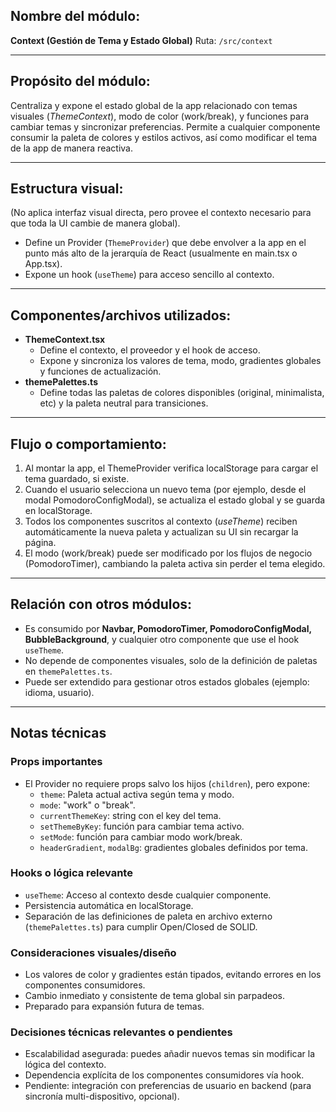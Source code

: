## Nombre del módulo:  
**Context (Gestión de Tema y Estado Global)**
Ruta: `/src/context`

---

## Propósito del módulo:

Centraliza y expone el estado global de la app relacionado con temas visuales (*ThemeContext*), modo de color (work/break), y funciones para cambiar temas y sincronizar preferencias. Permite a cualquier componente consumir la paleta de colores y estilos activos, así como modificar el tema de la app de manera reactiva.

---

## Estructura visual:

(No aplica interfaz visual directa, pero provee el contexto necesario para que toda la UI cambie de manera global).

- Define un Provider (`ThemeProvider`) que debe envolver a la app en el punto más alto de la jerarquía de React (usualmente en main.tsx o App.tsx).
- Expone un hook (`useTheme`) para acceso sencillo al contexto.

---

## Componentes/archivos utilizados:

- **ThemeContext.tsx**
  - Define el contexto, el proveedor y el hook de acceso.
  - Expone y sincroniza los valores de tema, modo, gradientes globales y funciones de actualización.
- **themePalettes.ts**
  - Define todas las paletas de colores disponibles (original, minimalista, etc) y la paleta neutral para transiciones.

---

## Flujo o comportamiento:

1. Al montar la app, el ThemeProvider verifica localStorage para cargar el tema guardado, si existe.
2. Cuando el usuario selecciona un nuevo tema (por ejemplo, desde el modal PomodoroConfigModal), se actualiza el estado global y se guarda en localStorage.
3. Todos los componentes suscritos al contexto (*useTheme*) reciben automáticamente la nueva paleta y actualizan su UI sin recargar la página.
4. El modo (work/break) puede ser modificado por los flujos de negocio (PomodoroTimer), cambiando la paleta activa sin perder el tema elegido.

---

## Relación con otros módulos:

- Es consumido por **Navbar, PomodoroTimer, PomodoroConfigModal, BubbleBackground**, y cualquier otro componente que use el hook `useTheme`.
- No depende de componentes visuales, solo de la definición de paletas en `themePalettes.ts`.
- Puede ser extendido para gestionar otros estados globales (ejemplo: idioma, usuario).

---

## Notas técnicas

### Props importantes

- El Provider no requiere props salvo los hijos (`children`), pero expone:
  - `theme`: Paleta actual activa según tema y modo.
  - `mode`: "work" o "break".
  - `currentThemeKey`: string con el key del tema.
  - `setThemeByKey`: función para cambiar tema activo.
  - `setMode`: función para cambiar modo work/break.
  - `headerGradient`, `modalBg`: gradientes globales definidos por tema.

### Hooks o lógica relevante

- `useTheme`: Acceso al contexto desde cualquier componente.
- Persistencia automática en localStorage.
- Separación de las definiciones de paleta en archivo externo (`themePalettes.ts`) para cumplir Open/Closed de SOLID.

### Consideraciones visuales/diseño

- Los valores de color y gradientes están tipados, evitando errores en los componentes consumidores.
- Cambio inmediato y consistente de tema global sin parpadeos.
- Preparado para expansión futura de temas.

### Decisiones técnicas relevantes o pendientes

- Escalabilidad asegurada: puedes añadir nuevos temas sin modificar la lógica del contexto.
- Dependencia explícita de los componentes consumidores vía hook.
- Pendiente: integración con preferencias de usuario en backend (para sincronía multi-dispositivo, opcional).
